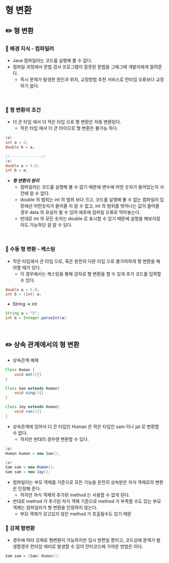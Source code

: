 # 형 변환

## ✏️ 형 변환

### 📍 배경 지식 - 컴파일러

- Java 컴파일러는 코드를 실행해 볼 수 없다.
- 컴파일 과정에서 문법 검사 프로그램이 잘못된 문법을 그때그때 개발자에게 알려준다.
    - 즉시 문제가 발생한 원인과 위치, 교정방법 추천 서비스로 런타임 오류보다 교정하기 쉽다.

<br>

### 📍 형 변환의 조건

- 더 큰 타입 에서 더 작은 타입 으로 형 변환은 자동 변환된다.
    - 작은 타입 에서 더 큰 타이으로 형 변환은 불가능 하다.

```java
(o)
int a = 5;
double b = a;

//--------------//
(x)
double a = 5.0;
int b = a;
```

- ***형 변환의 원리***
    - 컴파일러는 코드를 실행해 볼 수 없기 때문에 변수에 어떤 숫자가 들어있는지 사전에 알 수 없다.
    - double 의 범위는 int 의 범위 보다 크고, 코드를 실행해 볼 수 없는 컴파일러 입장에선 어떤숫자가 들어올 지 알 수 없고,
    int 의 범위를 벗어나는 값이 들어올 경우 data 의 유실이 될 수 있어 애초에 컴파일 오류로 막아놓는다.
    - 반대로 int 의 모든 숫자는 double 로 표시할 수 있기 때문에 실행을 해보지않아도 가능하단 걸 알 수 있다.

<br>

### 📍 수동 형 변환 - 케스팅

- 작은 타입에서 큰 타입 으로,
혹은 완전히 다른 타입 으로 불가피하게 형 변환을 해야할 때가 있다.
    - 이 경우에서는 케스팅을 통해 강자로 형 변환을 할 수 있게 추가 코드를 입력할 수 있다.

```java
double a = 5.0;
int b = (int) a;
```

- String → int

```java
String a = "5";
int b = Integer.parseInt(a)
```

<br>

## ✏️ 상속 관계에서의 형 변환

- 상속관계 예제

```java
Class Human {
    void eat(){}
}

Class Sam extends Human{
    void sing(){}
}

Class Jay extends Human{
    void run(){}
}
```

- 상속관계에 있어서 더 큰 타입인 Human 은 작은 타입인 sam 이나 jat 로 변환할 수 없다.
    - 하지만 반대의 경우엔 변환할 수 있다.

```java
(o)
Human human = new Sam();

(x)
Sam sam = new Human();
Sam sam = new Jay();
```

- 컴파일러는 부모 객체를 기준으로 모든 기능을 온전히 상속받은 자식 객체로의 변환은 인정해 준다.
    - 하지만 자식 객체의 추가된 method 는 사용할 수 없게 된다.
- 반대로 method 가 추가된 자식 객체 기준으로 method 가 부족할 수도 있는 부모 객체는 컴파일러가 형 변환을 인정하지 않는다.
    - 부모 객체가 갖고있지 않은 method 가 호출될수도 있기 때문

### 📍 강제 형변환

- 경우에 따라 강제로 형변환이 가능하지만 임시 방편일 뿐이고,
코드상에 문제가 발생할경우 런타임 에러로 발생할 수 있어 안티코드에 가까운 방법은 이다.

```java
Sam sam = (Sam) Human();
```